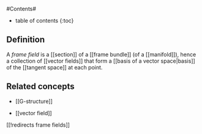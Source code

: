 
#Contents#
* table of contents
{:toc}

## Definition

A _frame field_ is a [[section]] of a [[frame bundle]] (of a [[manifold]]), hence a collection of [[vector fields]] that form a [[basis of a vector space|basis]] of the [[tangent space]] at each point.

## Related concepts

* [[G-structure]]

* [[vector field]]

[[!redirects frame fields]]